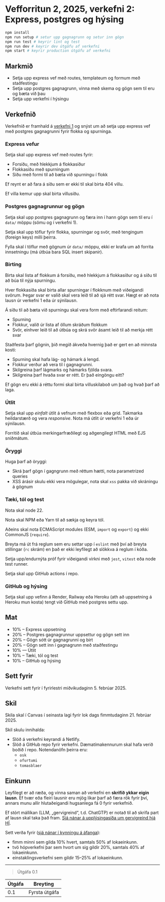 # Vefforritun 2, 2025, verkefni 2: Express, postgres og hýsing

```bash
npm install
npm run setup # setur upp gagnagrunn og setur inn gögn
npm run test # keyrir lint og test
npm run dev # keyrir dev útgáfu af verkefni
npm start # keyrir production útgáfu af verkefni
```
## Markmið

- Setja upp express vef með routes, templateum og formum með staðfestingu
- Setja upp postgres gagnagrunn, vinna með skema og gögn sem til eru og bæta við þau
- Setja upp verkefni í hýsingu

## Verkefnið

Verkefnið er framhald á [verkefni 1](https://github.com/vefforritun/vef2-2025-v1) og snýst um að setja upp express vef með postgres gagnagrunni fyrir flokka og spurninga.

### Express vefur

Setja skal upp express vef með routes fyrir:

- Forsíðu, með hlekkjum á flokkasíður
- Flokkasíðu með spurningum
- Síðu með formi til að bæta við spurningu í flokk

Ef reynt er að fara á síðu sem er ekki til skal birta 404 villu.

Ef villa kemur upp skal birta villusíðu.

### Postgres gagnagrunnur og gögn

Setja skal upp postgres gagnagrunn og færa inn í hann gögn sem til eru í `data/` möppu (sömu og í verkefni 1).

Setja skal upp töflur fyrir flokka, spurningar og svör, með tengingum (foreign keys) milli þeirra.

Fylla skal í töflur með gögnum úr `data/` möppu, ekki er krafa um að forrita innsetningu (má útbúa bara SQL insert skipanir).

### Birting

Birta skal lista af flokkum á forsíðu, með hlekkjum á flokkasíður og á síðu til að búa til nýja spurningu.

Hver flokkasíða skal birta allar spurningar í flokknum með viðeigandi svörum. Þegar svar er valið skal vera leið til að sjá rétt svar. Hægt er að nota lausn úr verkefni 1 eða úr sýnilausn.

Á síðu til að bæta við spurningu skal vera form með eftirfarandi reitum:

- Spurning
- Flokkur, valið úr lista af öllum skráðum flokkum
- Svör, einhver leið til að útbúa og skrá svör ásamt leið til að merkja rétt svar

Staðfesta þarf gögnin, þið megið ákveða hvernig það er gert en að minnsta kosti:

- Spurning skal hafa lág- og hámark á lengd.
- Flokkur verður að vera til í gagnagrunni.
- Skilgreina þarf lágmarks og hámarks fjölda svara.
- Skilgreina þarf hvaða svar er rétt. Er það eingöngu eitt?

Ef gögn eru ekki á réttu formi skal birta villuskilaboð um það og hvað þarf að laga.

### Útlit

Setja skal upp _einfalt_ útlit á vefnum með flexbox eða grid. Takmarka heildarstærð og vera _responsive_. Nota má útlit úr verkefni 1 eða úr sýnilausn.

Forritið skal útbúa merkingarfræðilegt og aðgengilegt HTML með EJS sniðmátum.

### Öryggi

Huga þarf að öryggi:

- Skrá þarf gögn í gagngrunn með réttum hætti, nota parametrized queries
- XSS árásir skulu ekki vera mögulegar, nota skal `xss` pakka við skráningu á gögnum

### Tæki, tól og test

Nota skal node 22.

Nota skal NPM eða Yarn til að sækja og keyra tól.

Aðeins skal nota ECMAScript modules (ESM, `import` og `export`) og ekki CommonJS (`require`).

Breyta má út frá reglum sem eru settar upp í `eslint` með því að breyta stillingar (`rc` skrám) en það er ekki leyfilegt að slökkva á reglum í kóða.

Setja upp/endurnýta próf fyrir viðeigandi virkni með `jest`, `vitest` eða node test runner.

Setja skal upp GitHub actions í repo.

### GitHub og hýsing

Setja skal upp vefinn á Render, Railway eða Heroku (ath að uppsetning á Heroku mun kosta) tengt við GitHub með postgres settu upp.

## Mat

- 10% – Express uppsetning
- 20% – Postgres gagnagrunnur uppsettur og gögn sett inn
- 20% – Gögn sótt úr gagnagrunni og birt
- 20% – Gögn sett inn í gagnagrunn með staðfestingu
- 10% — Útlit
- 10% – Tæki, tól og test
- 10% – GitHub og hýsing

## Sett fyrir

Verkefni sett fyrir í fyrirlestri miðvikudaginn 5. febrúar 2025.

## Skil

Skila skal í Canvas í seinasta lagi fyrir lok dags fimmtudaginn 21. febrúar 2025.

Skil skulu innihalda:

- Slóð á verkefni keyrandi á Netlify.
- Slóð á GitHub repo fyrir verkefni. Dæmatímakennurum skal hafa verið boðið í repo. Notendanöfn þeirra eru:
  - `osk`
  - `ofurtumi`
  - `tomasblaer`

## Einkunn

Leyfilegt er að ræða, og vinna saman að verkefni en **skrifið ykkar eigin lausn**. Ef tvær eða fleiri lausnir eru mjög líkar þarf að færa rök fyrir því, annars munu allir hlutaðeigandi hugsanlega fá 0 fyrir verkefnið.

Ef stórt mállíkan (LLM, „gervigreind“, t.d. ChatGTP) er notað til að skrifa part af lausn skal taka það fram. [Sjá nánar á upplýsingasíða um gervigreind hjá HÍ](https://gervigreind.hi.is/).

Sett verða fyrir ([sjá nánar í kynningu á áfanga](https://github.com/vefforritun/vef2-2025/blob/main/namsefni/01.kynning/1.kynning.md)):

- fimm minni sem gilda 10% hvert, samtals 50% af lokaeinkunn.
- tvö hópverkefni þar sem hvort um sig gildir 20%, samtals 40% af lokaeinkunn.
- einstaklingsverkefni sem gildir 15–25% af lokaeinkunn.

---

> Útgáfa 0.1

| Útgáfa | Breyting      |
| ------ | ------------- |
| 0.1    | Fyrsta útgáfa |
